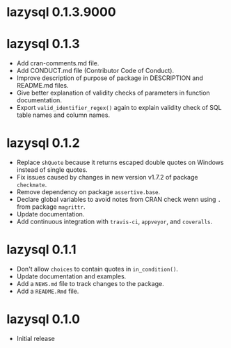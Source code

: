 # lazysql 0.1.3.9000

# lazysql 0.1.3

* Add cran-comments.md file.
* Add CONDUCT.md file (Contributor Code of Conduct).
* Improve description of purpose of package in DESCRIPTION and README.md files.
* Give better explanation of validity checks of parameters in function documentation.
* Export `valid_identifier_regex()` again to explain validity check of 
  SQL table names and column names.

# lazysql 0.1.2

* Replace `shQuote` because it returns escaped double quotes on 
  Windows instead of single quotes.
* Fix issues caused by changes in new version v1.7.2 of package `checkmate`.
* Remove dependency on package `assertive.base`.
* Declare global variables to avoid notes from CRAN check wenn using `.` 
  from package `magrittr`.
* Update documentation.
* Add continuous integration with `travis-ci`, `appveyor`, and `coveralls`.

# lazysql 0.1.1

* Don't allow `choices` to contain quotes in `in_condition()`.
* Update documentation and examples.
* Add a `NEWS.md` file to track changes to the package.
* Add a `README.Rmd` file.

# lazysql 0.1.0

* Initial release


